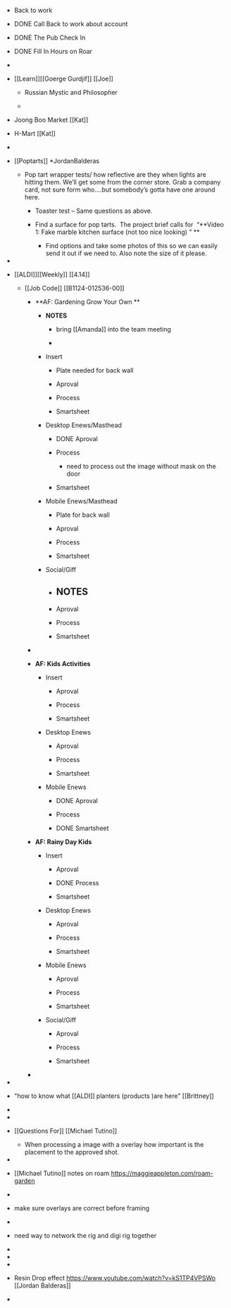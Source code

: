 - Back to work  

- DONE Call Back to work about account 

- DONE The Pub Check In

- DONE Fill In Hours on Roar

- 

- [[Learn]][[Goerge Gurdjif]] [[Joe]]
	 - Russian Mystic and Philosopher 

	 - 

- Joong Boo Market [[Kat]]

- H-Mart [[Kat]]

- 

- [[Poptarts]] *JordanBalderas
	 - Pop tart wrapper tests/ how reflective are they when lights are hitting them. We’ll get some from the corner store. Grab a company card, not sure form who….but somebody’s gotta have one around here. 
		 - Toaster test – Same questions as above.

		 - Find a surface for pop tarts.  The project brief calls for  “**Video 1: Fake marble kitchen surface (not too nice looking) “ **
			 - Find options and take some photos of this so we can easily send it out if we need to. Also note the size of it please.  

- 

- [[ALDI]][[Weekly]] [[4.14]] 
	 - [[Job Code]]  [[B1124-012536-00]]
		 - **AF: Gardening Grow Your Own
**
			 - **NOTES**
				 - bring [[Amanda]] into the team meeting

				 - 

			 - Insert
				 - Plate needed for back wall

				 - Aproval

				 - Process

				 - Smartsheet

			 - Desktop Enews/Masthead
				 - DONE Aproval

				 - Process
					 - need to process out the image without mask on the door

				 - Smartsheet

			 - Mobile Enews/Masthead
				 - Plate for back wall

				 - Aproval

				 - Process

				 - Smartsheet

			 - Social/Giff 
				 - **NOTES**
					 - 

				 - Aproval

				 - Process

				 - Smartsheet

		 - 

		 - **AF: Kids Activities**
			 - Insert
				 - Aproval

				 - Process

				 - Smartsheet

			 - Desktop Enews
				 - Aproval

				 - Process

				 - Smartsheet

			 - Mobile Enews
				 - DONE Aproval

				 - Process

				 - DONE Smartsheet

		 - **AF: Rainy Day Kids**
			 - Insert
				 - Aproval

				 - DONE Process

				 - Smartsheet

			 - Desktop Enews
				 - Aproval

				 - Process

				 - Smartsheet

			 - Mobile Enews
				 - Aproval

				 - Process

				 - Smartsheet

			 - Social/Giff
				 - Aproval

				 - Process

				 - Smartsheet

		 - 

- 

- "how to know what [[ALDI]]  planters (products )are here" [[Brittney]]

- 

- 

- [[Questions For]] [[Michael Tutino]]
	 - When processing a image with a overlay how important is the placement to the approved shot.

- 

- [[Michael Tutino]] notes on roam  https://maggieappleton.com/roam-garden

- 

- make sure overlays are correct before framing 

- 

- need way to network the rig and digi rig together

- 

- 

- 

- Resin Drop effect https://www.youtube.com/watch?v=kS1TP4VPSWo [[Jordan Balderas]]

- 
